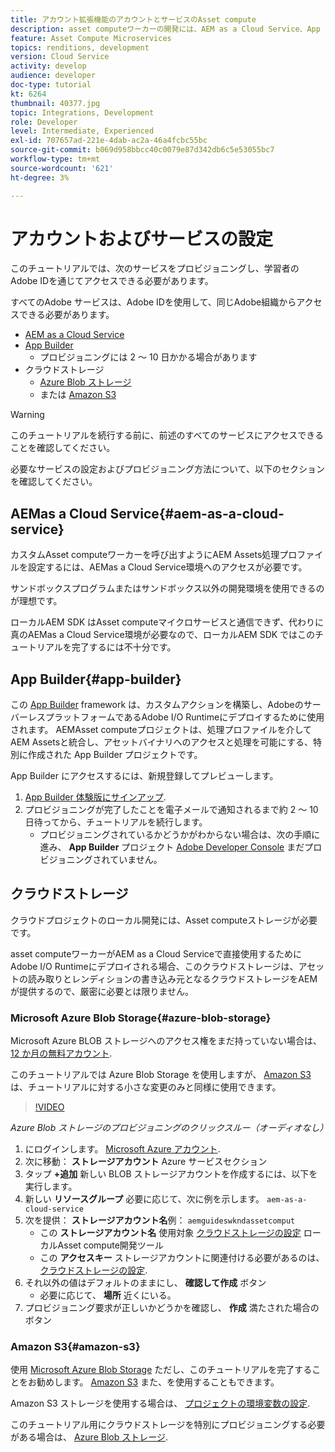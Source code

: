 ```yaml
---
title: アカウント拡張機能のアカウントとサービスのAsset compute
description: asset computeワーカーの開発には、AEM as a Cloud Service、App Builder、MicrosoftまたはAmazonが提供するクラウドストレージを含むアカウントおよびサービスにアクセスする必要があります。
feature: Asset Compute Microservices
topics: renditions, development
version: Cloud Service
activity: develop
audience: developer
doc-type: tutorial
kt: 6264
thumbnail: 40377.jpg
topic: Integrations, Development
role: Developer
level: Intermediate, Experienced
exl-id: 707657ad-221e-4dab-ac2a-46a4fcbc55bc
source-git-commit: b069d958bbcc40c0079e87d342db6c5e53055bc7
workflow-type: tm+mt
source-wordcount: '621'
ht-degree: 3%

---
```


# アカウントおよびサービスの設定

このチュートリアルでは、次のサービスをプロビジョニングし、学習者のAdobe IDを通じてアクセスできる必要があります。

すべてのAdobe サービスは、Adobe IDを使用して、同じAdobe組織からアクセスできる必要があります。

+ [AEM as a Cloud Service](#aem-as-a-cloud-service)
+ [App Builder](#app-builder)
   + プロビジョニングには 2 ～ 10 日かかる場合があります
+ クラウドストレージ
   + [Azure Blob ストレージ](https://azure.microsoft.com/en-us/services/storage/blobs/)
   + または [Amazon S3](https://aws.amazon.com/s3/?did=ft_card&amp;trk=ft_card)

>[!WARNING]
>
>このチュートリアルを続行する前に、前述のすべてのサービスにアクセスできることを確認してください。
> 
> 必要なサービスの設定およびプロビジョニング方法について、以下のセクションを確認してください。

## AEMas a Cloud Service{#aem-as-a-cloud-service}

カスタムAsset computeワーカーを呼び出すようにAEM Assets処理プロファイルを設定するには、AEMas a Cloud Service環境へのアクセスが必要です。

サンドボックスプログラムまたはサンドボックス以外の開発環境を使用できるのが理想です。

ローカルAEM SDK はAsset computeマイクロサービスと通信できず、代わりに真のAEMas a Cloud Service環境が必要なので、ローカルAEM SDK ではこのチュートリアルを完了するには不十分です。

## App Builder{#app-builder}

この [App Builder](https://developer.adobe.com/app-builder/) framework は、カスタムアクションを構築し、AdobeのサーバーレスプラットフォームであるAdobe I/O Runtimeにデプロイするために使用されます。 AEMAsset computeプロジェクトは、処理プロファイルを介してAEM Assetsと統合し、アセットバイナリへのアクセスと処理を可能にする、特別に作成された App Builder プロジェクトです。

App Builder にアクセスするには、新規登録してプレビューします。

1. [App Builder 体験版にサインアップ](https://developer.adobe.com/app-builder/trial/).
1. プロビジョニングが完了したことを電子メールで通知されるまで約 2 ～ 10 日待ってから、チュートリアルを続行します。
   + プロビジョニングされているかどうかがわからない場合は、次の手順に進み、 __App Builder__ プロジェクト [Adobe Developer Console](https://developer.adobe.com/console/) まだプロビジョニングされていません。

## クラウドストレージ

クラウドプロジェクトのローカル開発には、Asset computeストレージが必要です。

asset computeワーカーがAEM as a Cloud Serviceで直接使用するためにAdobe I/O Runtimeにデプロイされる場合、このクラウドストレージは、アセットの読み取りとレンディションの書き込み元となるクラウドストレージをAEMが提供するので、厳密に必要とは限りません。

### Microsoft Azure Blob Storage{#azure-blob-storage}

Microsoft Azure BLOB ストレージへのアクセス権をまだ持っていない場合は、 [12 か月の無料アカウント](https://azure.microsoft.com/en-us/free/).

このチュートリアルでは Azure Blob Storage を使用しますが、 [Amazon S3](#amazon-s3) は、チュートリアルに対する小さな変更のみと同様に使用できます。

>[!VIDEO](https://video.tv.adobe.com/v/40377/?quality=12&learn=on)

_Azure Blob ストレージのプロビジョニングのクリックスルー（オーディオなし）_

1. にログインします。 [Microsoft Azure アカウント](https://azure.microsoft.com/en-us/account/).
1. 次に移動： __ストレージアカウント__ Azure サービスセクション
1. タップ __+追加__ 新しい BLOB ストレージアカウントを作成するには、以下を実行します。
1. 新しい __リソースグループ__ 必要に応じて、次に例を示します。 `aem-as-a-cloud-service`
1. 次を提供： __ストレージアカウント名__&#x200B;例： `aemguideswkndassetcomput`
   + この __ストレージアカウント名__  使用対象 [クラウドストレージの設定](../develop/environment-variables.md) ローカルAsset compute開発ツール
   + この __アクセスキー__ ストレージアカウントに関連付ける必要があるのは、 [クラウドストレージの設定](../develop/environment-variables.md).
1. それ以外の値はデフォルトのままにし、 __確認して作成__ ボタン
   + 必要に応じて、 __場所__ 近くにいる。
1. プロビジョニング要求が正しいかどうかを確認し、 __作成__ 満たされた場合のボタン

### Amazon S3{#amazon-s3}

使用 [Microsoft Azure Blob Storage](#azure-blob-storage) ただし、このチュートリアルを完了することをお勧めします。 [Amazon S3](https://aws.amazon.com/s3/?did=ft_card&amp;trk=ft_card) また、を使用することもできます。

Amazon S3 ストレージを使用する場合は、 [プロジェクトの環境変数の設定](../develop/environment-variables.md#amazon-s3).

このチュートリアル用にクラウドストレージを特別にプロビジョニングする必要がある場合は、 [Azure Blob ストレージ](#azure-blob-storage).
